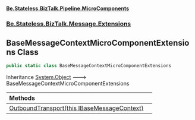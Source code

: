 #### [Be.Stateless.BizTalk.Pipeline.MicroComponents](README.md 'README')
### [Be.Stateless.BizTalk.Message.Extensions](Be.Stateless.BizTalk.Message.Extensions.md 'Be.Stateless.BizTalk.Message.Extensions')

## BaseMessageContextMicroComponentExtensions Class

```csharp
public static class BaseMessageContextMicroComponentExtensions
```

Inheritance [System.Object](https://docs.microsoft.com/en-us/dotnet/api/System.Object 'System.Object') &#129106; BaseMessageContextMicroComponentExtensions

| Methods | |
| :--- | :--- |
| [OutboundTransport(this IBaseMessageContext)](BaseMessageContextMicroComponentExtensions.OutboundTransport(thisIBaseMessageContext).md 'Be.Stateless.BizTalk.Message.Extensions.BaseMessageContextMicroComponentExtensions.OutboundTransport(this Microsoft.BizTalk.Message.Interop.IBaseMessageContext)') | |

